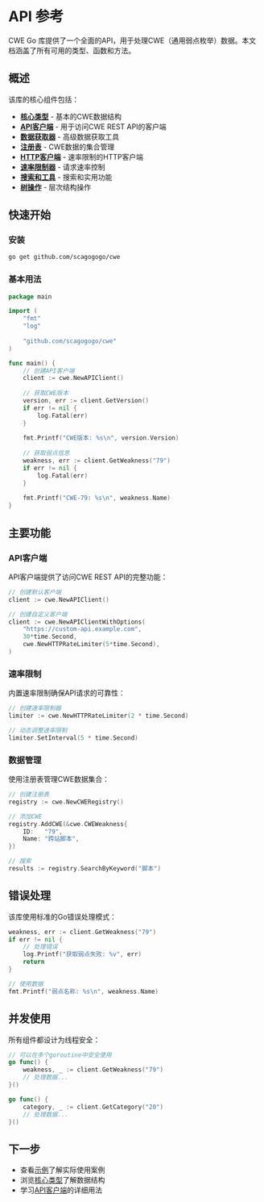 # API 参考

CWE Go 库提供了一个全面的API，用于处理CWE（通用弱点枚举）数据。本文档涵盖了所有可用的类型、函数和方法。

## 概述

该库的核心组件包括：

- **[核心类型](./core-types)** - 基本的CWE数据结构
- **[API客户端](./api-client)** - 用于访问CWE REST API的客户端
- **[数据获取器](./data-fetcher)** - 高级数据获取工具
- **[注册表](./registry)** - CWE数据的集合管理
- **[HTTP客户端](./http-client)** - 速率限制的HTTP客户端
- **[速率限制器](./rate-limiter)** - 请求速率控制
- **[搜索和工具](./search-utils)** - 搜索和实用功能
- **[树操作](./tree)** - 层次结构操作

## 快速开始

### 安装

```bash
go get github.com/scagogogo/cwe
```

### 基本用法

```go
package main

import (
    "fmt"
    "log"
    
    "github.com/scagogogo/cwe"
)

func main() {
    // 创建API客户端
    client := cwe.NewAPIClient()
    
    // 获取CWE版本
    version, err := client.GetVersion()
    if err != nil {
        log.Fatal(err)
    }
    
    fmt.Printf("CWE版本: %s\n", version.Version)
    
    // 获取弱点信息
    weakness, err := client.GetWeakness("79")
    if err != nil {
        log.Fatal(err)
    }
    
    fmt.Printf("CWE-79: %s\n", weakness.Name)
}
```

## 主要功能

### API客户端

API客户端提供了访问CWE REST API的完整功能：

```go
// 创建默认客户端
client := cwe.NewAPIClient()

// 创建自定义客户端
client := cwe.NewAPIClientWithOptions(
    "https://custom-api.example.com",
    30*time.Second,
    cwe.NewHTTPRateLimiter(5*time.Second),
)
```

### 速率限制

内置速率限制确保API请求的可靠性：

```go
// 创建速率限制器
limiter := cwe.NewHTTPRateLimiter(2 * time.Second)

// 动态调整速率限制
limiter.SetInterval(5 * time.Second)
```

### 数据管理

使用注册表管理CWE数据集合：

```go
// 创建注册表
registry := cwe.NewCWERegistry()

// 添加CWE
registry.AddCWE(&cwe.CWEWeakness{
    ID:   "79",
    Name: "跨站脚本",
})

// 搜索
results := registry.SearchByKeyword("脚本")
```

## 错误处理

该库使用标准的Go错误处理模式：

```go
weakness, err := client.GetWeakness("79")
if err != nil {
    // 处理错误
    log.Printf("获取弱点失败: %v", err)
    return
}

// 使用数据
fmt.Printf("弱点名称: %s\n", weakness.Name)
```

## 并发使用

所有组件都设计为线程安全：

```go
// 可以在多个goroutine中安全使用
go func() {
    weakness, _ := client.GetWeakness("79")
    // 处理数据...
}()

go func() {
    category, _ := client.GetCategory("20")
    // 处理数据...
}()
```

## 下一步

- 查看[示例](/zh/examples/)了解实际使用案例
- 浏览[核心类型](./core-types)了解数据结构
- 学习[API客户端](./api-client)的详细用法
